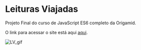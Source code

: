 # Leituras Viajadas

Projeto Final do curso de JavaScript ES6 completo da Origamid.

O link para acessar o site está aqui [aqui](https://fernanda-dantas.github.io/leituras-viajadas/).


![LV_gif](https://user-images.githubusercontent.com/81118959/200342003-11281351-e0c4-4571-8d26-2fa5eddee910.gif)

